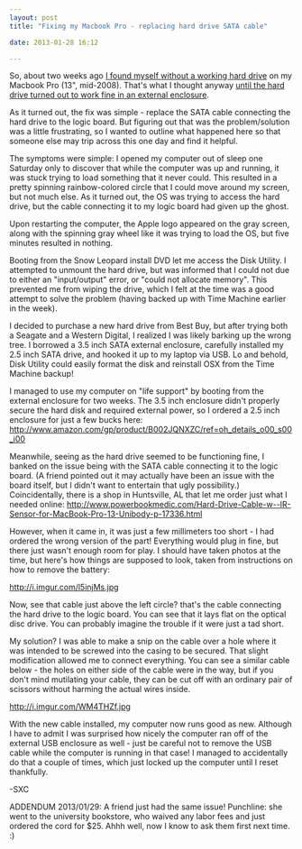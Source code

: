 ```yaml
---
layout: post
title: "Fixing my Macbook Pro - replacing hard drive SATA cable"

date: 2013-01-28 16:12

---
```


So, about two weeks ago [I found myself without a working hard drive](https://www.facebook.com/steven.clontz/posts/10101144733985781) on my Macbook Pro (13", mid-2008). That's what I thought anyway [until the hard drive turned out to work fine in an external enclosure](https://www.facebook.com/steven.clontz/posts/10101146355955341).

As it turned out, the fix was simple - replace the SATA cable connecting the hard drive to the logic board. But figuring out that was the problem/solution was a little frustrating, so I wanted to outline what happened here so that someone else may trip across this one day and find it helpful.

<!-- more -->

The symptoms were simple: I opened my computer out of sleep one Saturday only to discover that while the computer was up and running, it was stuck trying to load something that it never could. This resulted in a pretty spinning rainbow-colored circle that I could move around my screen, but not much else. As it turned out, the OS was trying to access the hard drive, but the cable connecting it to my logic board had given up the ghost.

Upon restarting the computer, the Apple logo appeared on the gray screen, along with the spinning gray wheel like it was trying to load the OS, but five minutes resulted in nothing.

Booting from the Snow Leopard install DVD let me access the Disk Utility. I attempted to unmount the hard drive, but was informed that I could not due to either an "input/output" error, or "could not allocate memory". This prevented me from wiping the drive, which I felt at the time was a good attempt to solve the problem (having backed up with Time Machine earlier in the week).

I decided to purchase a new hard drive from Best Buy, but after trying both a Seagate and a Western Digital, I realized I was likely barking up the wrong tree. I borrowed a 3.5 inch SATA external enclosure, carefully installed my 2.5 inch SATA drive, and hooked it up to my laptop via USB. Lo and behold, Disk Utility could easily format the disk and reinstall OSX from the Time Machine backup!

I managed to use my computer on "life support" by booting from the external enclosure for two weeks. The 3.5 inch enclosure didn't properly secure the hard disk and required external power, so I ordered a 2.5 inch enclosure for just a few bucks here: <http://www.amazon.com/gp/product/B002JQNXZC/ref=oh_details_o00_s00_i00>

Meanwhile, seeing as the hard drive seemed to be functioning fine, I banked on the issue being with the SATA cable connecting it to the logic board. (A friend pointed out it may actually have been an issue with the board itself, but I didn't want to entertain that ugly possibility.) Coincidentally, there is a shop in Huntsville, AL that let me order just what I needed online: <http://www.powerbookmedic.com/Hard-Drive-Cable-w--IR-Sensor-for-MacBook-Pro-13-Unibody-p-17336.html>

However, when it came in, it was just a few millimeters too short - I had ordered the wrong version of the part! Everything would plug in fine, but there just wasn't enough room for play. I should have taken photos at the time, but here's how things are supposed to look, taken from instructions on how to remove the battery:

http://i.imgur.com/l5injMs.jpg

Now, see that cable just above the left circle? that's the cable connecting the hard drive to the logic board. You can see that it lays flat on the optical disc drive. You can probably imagine the trouble if it were just a tad short.

My solution? I was able to make a snip on the cable over a hole where it was intended to be screwed into the casing to be secured. That slight modification allowed me to connect everything. You can see a similar cable below - the holes on either side of the cable were in the way, but if you don't mind mutilating your cable, they can be cut off with an ordinary pair of scissors without harming the actual wires inside.

http://i.imgur.com/WM4THZf.jpg

With the new cable installed, my computer now runs good as new. Although I have to admit I was surprised how nicely the computer ran off of the external USB enclosure as well - just be careful not to remove the USB cable while the computer is running in that case! I managed to accidentally do that a couple of times, which just locked up the computer until I reset thankfully.

-SXC

ADDENDUM 2013/01/29: A friend just had the same issue! Punchline: she went to the university bookstore, who waived any labor fees and just ordered the cord for $25. Ahhh well, now I know to ask them first next time. :)